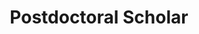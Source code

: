 ---
active: false
kerberos: aliagha
name: Ali-akbar Ahga-mohammadi
office: 32-D569
portrait: /images/members/aliagha.jpg
position: Postdoc
title: Postdoctoral Scholar

education:
- type: Ph.D.
  study: Computer Engineering
  school: Texas A&M University
  graduation: 2013
- type: M.S.
  study: Electrical Engineering (Control Systems)
  school: K.N. Toosi OofTech
  graduation: 2008
- type: B.S.
  study: Electrical Engineering (Control Systems)
  school: Tabriz University
  graduation: 2005

interests:
- Planning and Conrol Under Uncertainty
- Decision Making and Stochastic Control in Information Space
- Robotics and CyberPhysical Systems
- Estimation and Filtering Theory
---